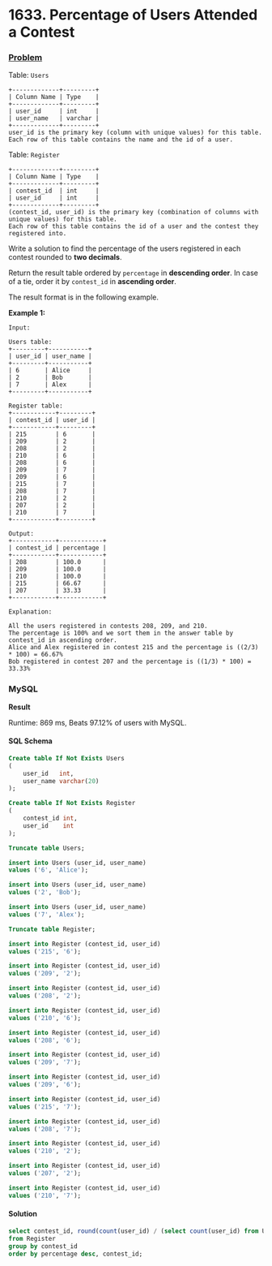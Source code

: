 # 1633. Percentage of Users Attended a Contest

### [Problem](https://leetcode.com/problems/percentage-of-users-attended-a-contest/description/)

Table: `Users`

```
+-------------+---------+
| Column Name | Type    |
+-------------+---------+
| user_id     | int     |
| user_name   | varchar |
+-------------+---------+
user_id is the primary key (column with unique values) for this table.
Each row of this table contains the name and the id of a user.
```

Table: `Register`

```
+-------------+---------+
| Column Name | Type    |
+-------------+---------+
| contest_id  | int     |
| user_id     | int     |
+-------------+---------+
(contest_id, user_id) is the primary key (combination of columns with unique values) for this table.
Each row of this table contains the id of a user and the contest they registered into.
```

Write a solution to find the percentage of the users registered in each contest rounded to **two decimals**.

Return the result table ordered by `percentage` in **descending order**.
In case of a tie, order it by `contest_id` in **ascending order**.

The result format is in the following example.

**Example 1:**

```
Input:

Users table:
+---------+-----------+
| user_id | user_name |
+---------+-----------+
| 6       | Alice     |
| 2       | Bob       |
| 7       | Alex      |
+---------+-----------+

Register table:
+------------+---------+
| contest_id | user_id |
+------------+---------+
| 215        | 6       |
| 209        | 2       |
| 208        | 2       |
| 210        | 6       |
| 208        | 6       |
| 209        | 7       |
| 209        | 6       |
| 215        | 7       |
| 208        | 7       |
| 210        | 2       |
| 207        | 2       |
| 210        | 7       |
+------------+---------+

Output:
+------------+------------+
| contest_id | percentage |
+------------+------------+
| 208        | 100.0      |
| 209        | 100.0      |
| 210        | 100.0      |
| 215        | 66.67      |
| 207        | 33.33      |
+------------+------------+

Explanation:

All the users registered in contests 208, 209, and 210.
The percentage is 100% and we sort them in the answer table by contest_id in ascending order.
Alice and Alex registered in contest 215 and the percentage is ((2/3) * 100) = 66.67%
Bob registered in contest 207 and the percentage is ((1/3) * 100) = 33.33%
```

### MySQL

**Result**

Runtime: 869 ms, Beats 97.12% of users with MySQL.

#### SQL Schema

```sql
Create table If Not Exists Users
(
    user_id   int,
    user_name varchar(20)
);

Create table If Not Exists Register
(
    contest_id int,
    user_id    int
);

Truncate table Users;

insert into Users (user_id, user_name)
values ('6', 'Alice');

insert into Users (user_id, user_name)
values ('2', 'Bob');

insert into Users (user_id, user_name)
values ('7', 'Alex');

Truncate table Register;

insert into Register (contest_id, user_id)
values ('215', '6');

insert into Register (contest_id, user_id)
values ('209', '2');

insert into Register (contest_id, user_id)
values ('208', '2');

insert into Register (contest_id, user_id)
values ('210', '6');

insert into Register (contest_id, user_id)
values ('208', '6');

insert into Register (contest_id, user_id)
values ('209', '7');

insert into Register (contest_id, user_id)
values ('209', '6');

insert into Register (contest_id, user_id)
values ('215', '7');

insert into Register (contest_id, user_id)
values ('208', '7');

insert into Register (contest_id, user_id)
values ('210', '2');

insert into Register (contest_id, user_id)
values ('207', '2');

insert into Register (contest_id, user_id)
values ('210', '7');
```

#### Solution

```sql
select contest_id, round(count(user_id) / (select count(user_id) from Users) * 100, 2) as percentage
from Register
group by contest_id
order by percentage desc, contest_id;
```
